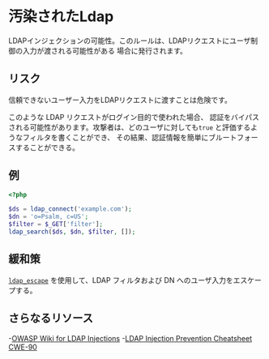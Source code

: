 # 汚染されたLdap

LDAPインジェクションの可能性。このルールは、LDAPリクエストにユーザ制御の入力が渡される可能性がある 場合に発行されます。

## リスク

信頼できないユーザー入力をLDAPリクエストに渡すことは危険です。 

このような LDAP リクエストがログイン目的で使われた場合、 認証をバイパスされる可能性があります。攻撃者は、どのユーザに対しても`true` と評価するようなフィルタを書くことができ、 その結果、認証情報を簡単にブルートフォースすることができる。 


## 例

```php
<?php

$ds = ldap_connect('example.com');
$dn = 'o=Psalm, c=US';
$filter = $_GET['filter'];
ldap_search($ds, $dn, $filter, []);
```

## 緩和策

[`ldap_escape`](https://www.php.net/manual/en/function.ldap-escape.php) を使用して、LDAP フィルタおよび DN へのユーザ入力をエスケープする。


## さらなるリソース

-[OWASP Wiki for LDAP Injections](https://owasp.org/www-community/attacks/LDAP_Injection) -[LDAP Injection Prevention Cheatsheet](https://cheatsheetseries.owasp.org/cheatsheets/LDAP_Injection_Prevention_Cheat_Sheet.html) [CWE-90](https://cwe.mitre.org/data/definitions/90.html)
